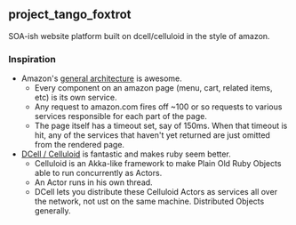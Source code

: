 ## project_tango_foxtrot

SOA-ish website platform built on dcell/celluloid in the style of amazon.

### Inspiration

- Amazon's [general architecture](http://queue.acm.org/detail.cfm?id=1142065) is awesome.
  - Every component on an amazon page (menu, cart, related items, etc) is its
    own service.
  - Any request to amazon.com fires off ~100 or so requests to various services
    responsible for each part of the page.
  - The page itself has a timeout set, say of 150ms.  When that timeout is hit,
    any of the services that haven't yet returned are just omitted from the
    rendered page.
- [DCell / Celluloid](http://celluloid.io) is fantastic and makes ruby seem
  better.
  - Celluloid is an Akka-like framework to make Plain Old Ruby Objects able to
    run concurrently as Actors.
  - An Actor runs in his own thread.
  - DCell lets you distribute these Celluloid Actors as services all over the
    network, not ust on the same machine.  Distributed Objects generally.
